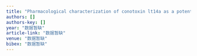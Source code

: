 ```yaml
---
title: "Pharmacological characterization of conotoxin lt14a as a potent non-addictive analgesic"
authors: []
authors-key: []
year: "数据暂缺"
article-link: "数据暂缺"
venue: "数据暂缺"
bibex: "数据暂缺"
---
```

